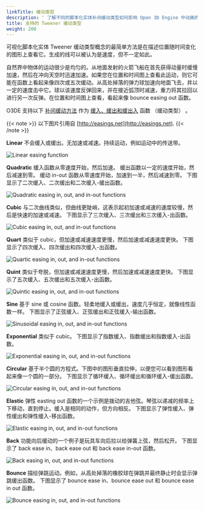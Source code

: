 ```yaml
---
linkTitle: 缓动类型
description: ' 了解不同的脚本化实体补间缓动类型如何影响 Open 3D Engine 中动画的外观。 '
title: 支持的 Tweener 缓动类型
weight: 200
---
```


可视化脚本化实体 Tweener 缓动类型概念的最简单方法是在描述位置随时间变化的图形上查看它。生成的线可以被认为是速度，但不一定如此。

自然界中物体的运动很少是均匀的。从地面发射的火箭飞船在首先获得动量时缓慢加速，然后在冲向天空时迅速加速。如果您在位置和时间图上查看此运动，则它可能在函数上看起来像四次或五次缓动。从高处掉落的弹力球加速向地面飞去，并以一定的速度击中它。球以该速度反弹回来，并在接近弧顶时减速，重力将其拉回以进行另一次反弹。在位置和时间图上查看，看起来像 bounce easing out 函数。

O3DE 支持以下 [补间缓动方法](../tweener-parameters) 作为 [缓入、缓出和缓出入](../tweener-parameters)  函数 （缓动类型） 。

{{< note >}}
以下图片引用自 [http://easings.net](http://easings.net).
{{< /note >}}

**Linear**
不会缓入或缓出。无加速或减速。持续运动，例如运动中的传送带。

![Linear easing function](/images/user-guide/interactivity/user-interface/animating/tweener-system/concepts/ui-animating-tweener-linear.png)

**Quadratic**
缓入函数从零速度开始，然后加速。
缓出函数以一定的速度开始，然后减速到零。
缓动 in-out 函数从零速度开始，加速到一半，然后减速到零。
下图显示了二次缓入、二次缓出和二次缓入-缓出函数。

![Quadratic easing in, out, and in-out functions](/images/user-guide/interactivity/user-interface/animating/tweener-system/concepts/ui-animating-tweener-quad.png)

**Cubic**
与二次曲线类似，但曲线更陡峭，这表示起初加速或减速的速度较慢，然后是快速的加速或减速。
下图显示了三次缓入、三次缓出和三次缓入-出函数。

![Cubic easing in, out, and in-out functions](/images/user-guide/interactivity/user-interface/animating/tweener-system/concepts/ui-animating-tweener-cubic.png)

**Quart**
类似于 cubic，但加速或减速速度更慢，然后加速或减速速度更快。
下图显示了四次缓入、四次缓出和四次缓入-出函数。

![Quartic easing in, out, and in-out functions](/images/user-guide/interactivity/user-interface/animating/tweener-system/concepts/ui-animating-tweener-quart.png)

**Quint**
类似于夸脱，但加速或减速速度更慢，然后加速或减速速度更快。
下图显示了五次缓入、五次缓出和五次缓入-出函数。

![Quintic easing in, out, and in-out functions](/images/user-guide/interactivity/user-interface/animating/tweener-system/concepts/ui-animating-tweener-quint.png)

**Sine**
基于 sine 或 cosine 函数。轻柔地缓入或缓出，速度几乎恒定，就像线性函数一样。
下图显示了正弦缓入、正弦缓出和正弦缓入-输出函数。

![Sinusoidal easing in, out, and in-out functions](/images/user-guide/interactivity/user-interface/animating/tweener-system/concepts/ui-animating-tweener-sine.png)

**Exponential**
类似于 cubic。
下图显示了指数缓入、指数缓出和指数缓入-出函数。

![Exponential easing in, out, and in-out functions](/images/user-guide/interactivity/user-interface/animating/tweener-system/concepts/ui-animating-tweener-cubic.png)

**Circular**
基于半个圆的方程式。下图中的图形垂直拉伸，以便您可以看到图形看起来像一个圆的一部分。
下图显示了循环缓入、循环缓出和循环缓入-缓出函数。

![Circular easing in, out, and in-out functions](/images/user-guide/interactivity/user-interface/animating/tweener-system/concepts/ui-animating-tweener-circ.png)

**Elastic**
弹性 easting out 函数的一个示例是拨动的吉他弦。琴弦以递减的频率上下移动，直到停止。缓入是相同的动作，但方向相反。
下图显示了弹性缓入、弹性缓出和弹性缓入-移出函数。

![Elastic easing in, out, and in-out functions](/images/user-guide/interactivity/user-interface/animating/tweener-system/concepts/ui-animating-tweener-elastic.png)

**Back**
功能向后缓动的一个例子是玩具车向后拉以给弹簧上弦，然后松开。
下图显示了 back ease in、back ease out 和 back ease in-out 函数。

![Back easing in, out, and in-out functions](/images/user-guide/interactivity/user-interface/animating/tweener-system/concepts/ui-animating-tweener-back.png)

**Bounce**
描绘弹跳运动。例如，从高处掉落的橡胶球在弹跳并最终静止时会显示弹跳缓出函数。
下图显示了 bounce ease in、bounce ease out 和 bounce ease in out 函数。

![Bounce easing in, out, and in-out functions](/images/user-guide/interactivity/user-interface/animating/tweener-system/concepts/ui-animating-tweener-bounce.png)
